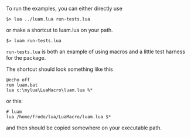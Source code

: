To run the examples, you can either directly use

    $> lua ../luam.lua run-tests.lua

or make a shortcut to luam.lua on your path.

    $> luam run-tests.lua

`run-tests.lua` is both an example of using macros and a little test harness for the package.

The shortcut should look something like this

    @echo off
    rem luam.bat
    lua c:\mylua\LuaMacro\luam.lua %*

or this:

    # luam
    lua /home/frodo/lua/LuaMacro/luam.lua $*

and then should be copied somewhere on your executable path.

